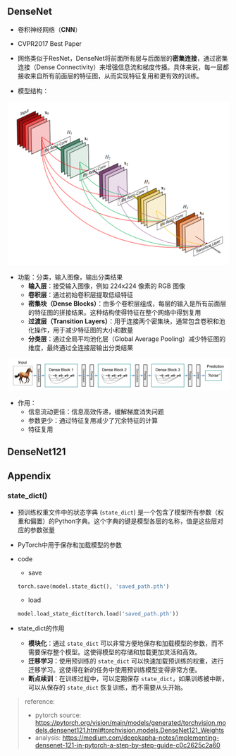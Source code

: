 ## DenseNet

* 卷积神经网络（**CNN**）

* CVPR2017 Best Paper
* 网络类似于ResNet，DenseNet将前面所有层与后面层的**密集连接**，通过密集连接（Dense Connectivity）来增强信息流和梯度传播。具体来说，每一层都接收来自所有前面层的特征图，从而实现特征复用和更有效的训练。
* 模型结构：

![image-20240530145719741](./assets/image-20240530145719741.png)

* 功能：分类，输入图像，输出分类结果
  * **输入层**：接受输入图像，例如 224x224 像素的 RGB 图像
  * **卷积层**：通过初始卷积层提取低级特征
  * **密集块（Dense Blocks）**：由多个卷积层组成，每层的输入是所有前面层的特征图的拼接结果。这种结构使得特征在整个网络中得到复用
  * **过渡层（Transition Layers）**：用于连接两个密集块，通常包含卷积和池化操作，用于减少特征图的大小和数量
  * **分类层**：通过全局平均池化层（Global Average Pooling）减少特征图的维度，最终通过全连接层输出分类结果

![image-20240530150448822](./assets/image-20240530150448822.png)

* 作用：
  * 信息流动更佳：信息高效传递，缓解梯度消失问题
  * 参数更少：通过特征复用减少了冗余特征的计算
  * 特征复用

## DenseNet121





## Appendix

### state_dict()

* 预训练权重文件中的状态字典 (`state_dict`) 是一个包含了模型所有参数（权重和偏置）的Python字典。这个字典的键是模型各层的名称，值是这些层对应的参数张量

* PyTorch中用于保存和加载模型的参数

* code

  * save

  ```python
  torch.save(model.state_dict(), 'saved_path.pth')
  ```

  * load

  ```python
  model.load_state_dict(torch.load('saved_path.pth'))
  ```

* state_dict的作用

  - **模块化**：通过 `state_dict` 可以非常方便地保存和加载模型的参数，而不需要保存整个模型。这使得模型的存储和加载更加灵活和高效。
  - **迁移学习**：使用预训练的 `state_dict` 可以快速加载预训练的权重，进行迁移学习。这使得在新的任务中使用预训练模型变得非常方便。
  - **断点续训**：在训练过程中，可以定期保存 `state_dict`，如果训练被中断，可以从保存的 `state_dict` 恢复训练，而不需要从头开始。
  
  

> reference:
>
> * pytorch source: https://pytorch.org/vision/main/models/generated/torchvision.models.densenet121.html#torchvision.models.DenseNet121_Weights
> * analysis: https://medium.com/deepkapha-notes/implementing-densenet-121-in-pytorch-a-step-by-step-guide-c0c2625c2a60